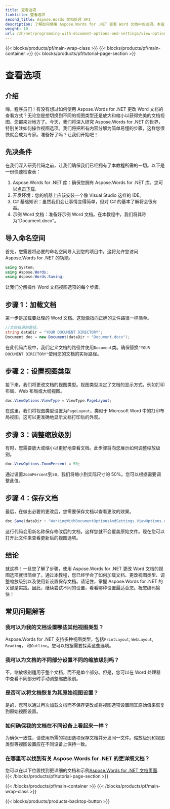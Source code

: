```yaml
---
title: 查看选项
linktitle: 查看选项
second_title: Aspose.Words 文档处理 API
description: 了解如何使用 Aspose.Words for .NET 查看 Word 文档中的选项。本指南涵盖设置视图类型、调整缩放级别以及保存文档。
weight: 10
url: /zh/net/programming-with-document-options-and-settings/view-options/
---
```


{{< blocks/products/pf/main-wrap-class >}}
{{< blocks/products/pf/main-container >}}
{{< blocks/products/pf/tutorial-page-section >}}

# 查看选项

## 介绍

嗨，程序员们！有没有想过如何使用 Aspose.Words for .NET 更改 Word 文档的查看方式？无论您是想切换到不同的视图类型还是放大和缩小以获得完美的文档视图，您都来对地方了。今天，我们将深入研究 Aspose.Words for .NET 的世界，特别关注如何操作视图选项。我们将把所有内容分解为简单易懂的步骤，这样您很快就会成为专家。准备好了吗？让我们开始吧！

## 先决条件

在我们深入研究代码之前，让我们确保我们已经拥有了本教程所需的一切。以下是一份快速检查表：

1.  Aspose.Words for .NET 库：确保您拥有 Aspose.Words for .NET 库。您可以[点击下载](https://releases.aspose.com/words/net/).
2. 开发环境：您的机器上应该安装一个像 Visual Studio 这样的 IDE。
3. C# 基础知识：虽然我们会让事情变得简单，但对 C# 的基本了解将会很有益。
4. 示例 Word 文档：准备好示例 Word 文档。在本教程中，我们将其称为“Document.docx”。

## 导入命名空间

首先，您需要将必要的命名空间导入到您的项目中。这将允许您访问 Aspose.Words for .NET 的功能。

```csharp
using System;
using Aspose.Words;
using Aspose.Words.Saving;
```

让我们分解操作 Word 文档视图选项的每个步骤。

## 步骤 1：加载文档

第一步是加载要处理的 Word 文档。这就像指向正确的文件路径一样简单。

```csharp
//文档目录的路径。
string dataDir = "YOUR DOCUMENT DIRECTORY";
Document doc = new Document(dataDir + "Document.docx");
```

在此代码片段中，我们定义文档的路径并使用`Document`类。确保替换`"YOUR DOCUMENT DIRECTORY"`使用您的文档的实际路径。

## 步骤 2：设置视图类型

接下来，我们将更改文档的视图类型。视图类型决定了文档的显示方式，例如打印布局、Web 布局或大纲视图。

```csharp
doc.ViewOptions.ViewType = ViewType.PageLayout;
```

在这里，我们将视图类型设置为`PageLayout`，类似于 Microsoft Word 中的打印布局视图。这可以更准确地显示文档打印后的外观。

## 步骤 3：调整缩放级别

有时，您需要放大或缩小以更好地查看文档。此步骤将向您展示如何调整缩放级别。

```csharp
doc.ViewOptions.ZoomPercent = 50;
```

通过设置`ZoomPercent`到`50`，我们将缩小到实际尺寸的 50%。您可以根据需要调整此值。

## 步骤 4：保存文档

最后，在做出必要的更改后，您需要保存文档以查看更改的效果。

```csharp
doc.Save(dataDir + "WorkingWithDocumentOptionsAndSettings.ViewOptions.docx");
```

这行代码会用新名称保存修改后的文档，这样您就不会覆盖原始文件。现在您可以打开此文件来查看更新后的视图选项。

## 结论

就这样！一旦您了解了步骤，使用 Aspose.Words for .NET 更改 Word 文档的视图选项就很简单了。通过本教程，您已经学会了如何加载文档、更改视图类型、调整缩放级别以及使用新设置保存文档。请记住，掌握 Aspose.Words for .NET 的关键是实践。因此，继续尝试不同的设置，看看哪种设置最适合您。祝您编码愉快！

## 常见问题解答

### 我可以为我的文档设置哪些其他视图类型？

 Aspose.Words for .NET 支持多种视图类型，包括`PrintLayout`, `WebLayout`, `Reading`， 和`Outline`。您可以根据需要探索这些选项。

### 我可以为文档的不同部分设置不同的缩放级别吗？

不，缩放级别适用于整个文档，而不是单个部分。但是，您可以在 Word 处理器中查看不同部分时手动调整缩放级别。

### 是否可以将文档恢复为其原始视图设置？

是的，您可以通过再次加载文档而不保存更改或将视图选项设置回其原始值来恢复到原始视图设置。

### 如何确保我的文档在不同设备上看起来一样？

为确保一致性，请使用所需的视图选项保存文档并分发同一文件。缩放级别和视图类型等视图设置应在不同设备上保持一致。

### 在哪里可以找到有关 Aspose.Words for .NET 的更详细文档？

您可以在以下位置找到更详细的文档和示例[Aspose.Words for .NET 文档页面](https://reference.aspose.com/words/net/).
{{< /blocks/products/pf/tutorial-page-section >}}

{{< /blocks/products/pf/main-container >}}
{{< /blocks/products/pf/main-wrap-class >}}

{{< blocks/products/products-backtop-button >}}
